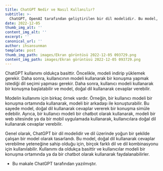 ```yaml
--- 
title: ChatGPT Nedir ve Nasıl Kullanılır? 
subtitle: >- 
  ChatGPT, OpenAI tarafından geliştirilen bir dil modelidir. Bu model, bir konuşmayı takip edebilme ve doğal dil kullanarak cevaplar verebilme yeteneğine sahip olan bir dil modelidir. Bu model, dil üzerinde yoğun bir şekilde çalışan bir dil modelidir ve birçok farklı dil ve dil kombinasyonu için kullanılabilir. 
date: 2022-12-05 
thumb_img_alt: '' 
content_img_alt: '' 
excerpt: '' 
canonical_url: '' 
author: ihsansunman 
template: post 
thumb_img_path: images/Ekran görüntüsü 2022-12-05 093729.png 
content_img_path: images/Ekran görüntüsü 2022-12-05 093729.png 
---
```

ChatGPT kullanımı oldukça basittir. Öncelikle, modeli indirip yüklemek gerekir. Daha sonra, kullanıcının modeli kullanarak bir konuşma yapmak istediği dil seçimi yapması gerekir. Daha sonra, kullanıcı modeli kullanarak bir konuşma başlatabilir ve model, doğal dil kullanarak cevaplar verebilir.

Modelin kullanımı için birkaç örnek vardır. Örneğin, bir kullanıcı modeli bir konuşma ortamında kullanarak, modeli bir arkadaşı ile konuşturabilir. Bu sayede model, doğal dil kullanarak cevaplar vererek bir konuşma simüle edebilir. Ayrıca, bir kullanıcı modeli bir chatbot olarak kullanarak, modeli bir web sitesinde ya da bir mobil uygulamada kullanarak, kullanıcılara doğal dil kullanarak cevaplar verebilir.

Genel olarak, ChatGPT bir dil modelidir ve dil üzerinde yoğun bir şekilde çalışan bir model olarak tasarlandı. Bu model, doğal dil kullanarak cevaplar verebilme yeteneğine sahip olduğu için, birçok farklı dil ve dil kombinasyonu için kullanılabilir. Kullanımı da oldukça basittir ve kullanıcılar modeli bir konuşma ortamında ya da bir chatbot olarak kullanarak faydalanabilirler.

* Bu makale ChatGPT tarafından yazılmıştır.
